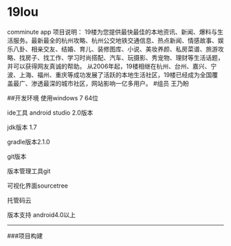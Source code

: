 # 19lou
comminute app
项目说明：
19楼为您提供最快最佳的本地资讯、新闻、爆料与生活服务。最新最全的杭州攻略、杭州公交地铁交通信息、热点新闻、情感故事、娱乐八卦、相亲交友、结婚、育儿、装修图库、小说、美妆养颜、私房菜谱、旅游攻略、找房子、找工作、学习时尚搭配、汽车、玩摄影、秀宠物、理财等生活话题，并可以获得网友真诚的帮助。 
从2006年起，19楼相继在杭州、台州、嘉兴、宁波、上海、福州、重庆等成功发展了活跃的本地生活社区，19楼已经成为全国覆盖最广、渗透最深的城市社区，网站影响一亿多用户。 
#组员
王乃盼 

##开发环境
使用windows 7 64位

ide工具 android studio 2.0版本

jdk版本 1.7

gradle版本2.1.0

git版本

版本管理工具git

可视化界面sourcetree

托管码云

版本支持 android4.0以上

---
###项目构建

